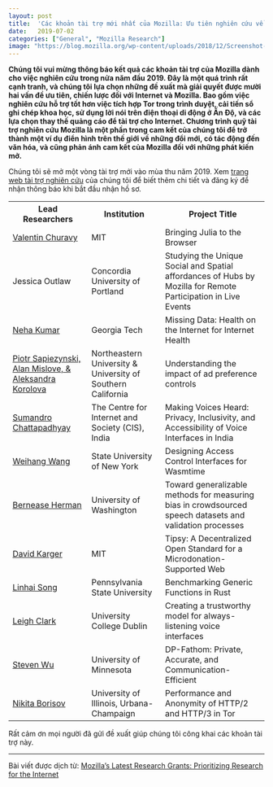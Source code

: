 ```yaml
---
layout: post
title:  'Các khoản tài trợ mới nhất của Mozilla: Ưu tiên nghiên cứu về Internet'
date:   2019-07-02
categories: ["General", "Mozilla Research"]
image: "https://blog.mozilla.org/wp-content/uploads/2018/12/Screenshot-2018-12-17-19.35.47-600x330.png"
---
```


**Chúng tôi vui mừng thông báo kết quả các khoản tài trợ của Mozilla dành cho việc nghiên cứu trong nửa năm đầu 2019. Đây là một quá trình rất cạnh tranh, và chúng tôi lựa chọn những đề xuất mà giải quyết được mười hai vấn đề ưu tiên, chiến lược đối với Internet và Mozilla. Bao gồm việc nghiên cứu hỗ trợ tốt hơn việc tích hợp Tor trong trình duyệt, cải tiến sổ ghi chép khoa học, sử dụng lời nói trên điện thoại di động ở Ấn Độ, và các lựa chọn thay thế quảng cáo để tài trợ cho Internet. Chương trình quỹ tài trợ nghiên cứu Mozilla là một phần trong cam kết của chúng tôi để trở thành một ví dụ điển hình trên thế giới về những đổi mới, có tác động đến văn hóa, và cũng phản ánh cam kết của Mozilla đối với những phát kiến mở.**

Chúng tôi sẽ mở một vòng tài trợ mới vào mùa thu năm 2019. Xem [trang web tài trợ nghiên cứu](https://research.mozilla.org/research-grants/) của chúng tôi để biết thêm chi tiết và đăng ký để nhận thông báo khi bắt đầu nhận hồ sơ.

<table class="mdl-data-table">
<tbody>
<tr>
<th class="mdl-data-table__cell--non-numeric">Lead Researchers</th>
<th class="mdl-data-table__cell--non-numeric">Institution</th>
<th class="mdl-data-table__cell--non-numeric">Project Title</th>
</tr>
<tr>
<td class="mdl-data-table__cell--non-numeric">
        <a href="https://julia.mit.edu/">Valentin Churavy</a>
      </td>
<td class="mdl-data-table__cell--non-numeric">MIT</td>
<td class="mdl-data-table__cell--non-numeric">Bringing Julia to the Browser</td>
</tr>
<tr>
<td class="mdl-data-table__cell--non-numeric">Jessica Outlaw</td>
<td class="mdl-data-table__cell--non-numeric">Concordia University of Portland</td>
<td class="mdl-data-table__cell--non-numeric">Studying the Unique Social and Spatial affordances of Hubs by Mozilla for Remote Participation in Live Events</td>
</tr>
<tr>
<td class="mdl-data-table__cell--non-numeric">
        <a href="http://www.nehakumar.org">Neha Kumar</a>
      </td>
<td class="mdl-data-table__cell--non-numeric">Georgia Tech</td>
<td class="mdl-data-table__cell--non-numeric">Missing Data: Health on the Internet for Internet Health</td>
</tr>
<tr>
<td class="mdl-data-table__cell--non-numeric">
        <a href="https://personalization.ccs.neu.edu/">Piotr Sapiezynski, Alan Mislove, &amp; Aleksandra Korolova</a>
      </td>
<td class="mdl-data-table__cell--non-numeric">Northeastern University &amp; University of Southern California</td>
<td class="mdl-data-table__cell--non-numeric">Understanding the impact of ad preference controls</td>
</tr>
<tr>
<td class="mdl-data-table__cell--non-numeric">
        <a href="https://cis-india.org/">Sumandro Chattapadhyay</a>
      </td>
<td class="mdl-data-table__cell--non-numeric">The Centre for Internet and Society (CIS), India</td>
<td class="mdl-data-table__cell--non-numeric">Making Voices Heard: Privacy, Inclusivity, and Accessibility of Voice Interfaces in India</td>
</tr>
<tr>
<td class="mdl-data-table__cell--non-numeric">
        <a href="https://weihang-wang.github.io/">Weihang Wang</a>
      </td>
<td class="mdl-data-table__cell--non-numeric">State University of New York</td>
<td class="mdl-data-table__cell--non-numeric">Designing Access Control Interfaces for Wasmtime</td>
</tr>
<tr>
<td class="mdl-data-table__cell--non-numeric">
        <a href="http://escience.washington.edu">Bernease Herman</a>
      </td>
<td class="mdl-data-table__cell--non-numeric">University of Washington</td>
<td class="mdl-data-table__cell--non-numeric">Toward generalizable methods for measuring bias in crowdsourced speech datasets and validation processes</td>
</tr>
<tr>
<td class="mdl-data-table__cell--non-numeric">
        <a href="http://haystack.csail.mit.edu/">David Karger</a>
      </td>
<td class="mdl-data-table__cell--non-numeric">MIT</td>
<td class="mdl-data-table__cell--non-numeric">Tipsy: A Decentralized Open Standard for a Microdonation-Supported Web</td>
</tr>
<tr>
<td class="mdl-data-table__cell--non-numeric">
        <a href="https://songlh.github.io/">Linhai Song</a>
      </td>
<td class="mdl-data-table__cell--non-numeric">Pennsylvania State University</td>
<td class="mdl-data-table__cell--non-numeric">Benchmarking Generic Functions in Rust</td>
</tr>
<tr>
<td class="mdl-data-table__cell--non-numeric">
        <a href="https://www.ucd.ie/ics/">Leigh Clark</a>
      </td>
<td class="mdl-data-table__cell--non-numeric">University College Dublin</td>
<td class="mdl-data-table__cell--non-numeric">Creating a trustworthy model for always-listening voice interfaces</td>
</tr>
<tr>
<td class="mdl-data-table__cell--non-numeric">
        <a href="https://www-users.cs.umn.edu/~zsw/">Steven Wu</a>
      </td>
<td class="mdl-data-table__cell--non-numeric">University of Minnesota</td>
<td class="mdl-data-table__cell--non-numeric">DP-Fathom: Private, Accurate, and Communication-Efficient</td>
</tr>
<tr>
<td class="mdl-data-table__cell--non-numeric">
        <a href="https://hatswitch.org/~nikita/">Nikita Borisov</a>
      </td>
<td class="mdl-data-table__cell--non-numeric">University of Illinois, Urbana-Champaign</td>
<td class="mdl-data-table__cell--non-numeric">Performance and Anonymity of HTTP/2 and HTTP/3 in Tor</td>
</tr>
</tbody>
</table>


Rất cảm ơn mọi người đã gửi đề xuất giúp chúng tôi công khai các khoản tài trợ này.


----

Bài viết được dịch từ: [Mozilla’s Latest Research Grants: Prioritizing Research for the Internet](https://blog.mozilla.org/blog/2019/07/05/mozillas-latest-research-grants-prioritizing-research-for-the-internet/)
